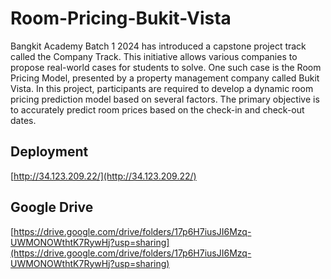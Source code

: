 # Room-Pricing-Bukit-Vista

Bangkit Academy Batch 1 2024 has introduced a capstone project track called the Company Track. This initiative allows various companies to propose real-world cases for students to solve. One such case is the Room Pricing Model, presented by a property management company called Bukit Vista. In this project, participants are required to develop a dynamic room pricing prediction model based on several factors. The primary objective is to accurately predict room prices based on the check-in and check-out dates.

## Deployment
[​http://34.123.209.22/](​http://34.123.209.22/)

## Google Drive
[https://drive.google.com/drive/folders/17p6H7iusJI6Mzq-UWMONOWthtK7RywHj?usp=sharing](https://drive.google.com/drive/folders/17p6H7iusJI6Mzq-UWMONOWthtK7RywHj?usp=sharing)
